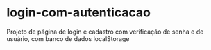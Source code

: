 # login-com-autenticacao
Projeto de página de login e cadastro com verificação de senha e de usuário, com banco de dados localStorage
